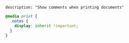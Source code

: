 ``` {settings=""}
description: "Show comments when printing documents"
```

```scss
@media print {
  .notes {
    display: inherit !important;
  }
}
```
